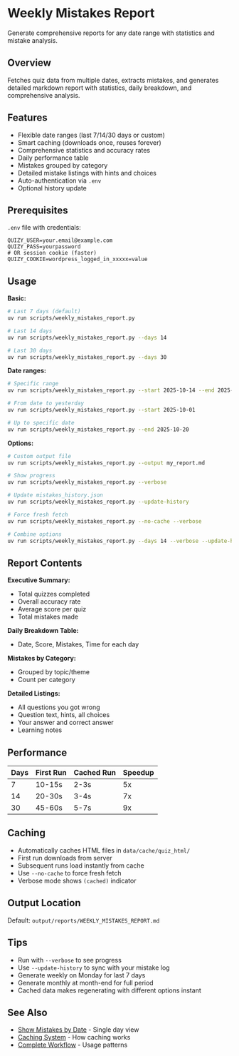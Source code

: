# Weekly Mistakes Report

Generate comprehensive reports for any date range with statistics and mistake analysis.

## Overview

Fetches quiz data from multiple dates, extracts mistakes, and generates detailed markdown report with statistics, daily breakdown, and comprehensive analysis.

## Features

- Flexible date ranges (last 7/14/30 days or custom)
- Smart caching (downloads once, reuses forever)
- Comprehensive statistics and accuracy rates
- Daily performance table
- Mistakes grouped by category
- Detailed mistake listings with hints and choices
- Auto-authentication via `.env`
- Optional history update

## Prerequisites

`.env` file with credentials:
```env
QUIZY_USER=your.email@example.com
QUIZY_PASS=yourpassword
# OR session cookie (faster)
QUIZY_COOKIE=wordpress_logged_in_xxxxx=value
```

## Usage

**Basic:**
```bash
# Last 7 days (default)
uv run scripts/weekly_mistakes_report.py

# Last 14 days
uv run scripts/weekly_mistakes_report.py --days 14

# Last 30 days
uv run scripts/weekly_mistakes_report.py --days 30
```

**Date ranges:**
```bash
# Specific range
uv run scripts/weekly_mistakes_report.py --start 2025-10-14 --end 2025-10-20

# From date to yesterday
uv run scripts/weekly_mistakes_report.py --start 2025-10-01

# Up to specific date
uv run scripts/weekly_mistakes_report.py --end 2025-10-20
```

**Options:**
```bash
# Custom output file
uv run scripts/weekly_mistakes_report.py --output my_report.md

# Show progress
uv run scripts/weekly_mistakes_report.py --verbose

# Update mistakes_history.json
uv run scripts/weekly_mistakes_report.py --update-history

# Force fresh fetch
uv run scripts/weekly_mistakes_report.py --no-cache --verbose

# Combine options
uv run scripts/weekly_mistakes_report.py --days 14 --verbose --update-history --output LAST_TWO_WEEKS.md
```

## Report Contents

**Executive Summary:**
- Total quizzes completed
- Overall accuracy rate
- Average score per quiz
- Total mistakes made

**Daily Breakdown Table:**
- Date, Score, Mistakes, Time for each day

**Mistakes by Category:**
- Grouped by topic/theme
- Count per category

**Detailed Listings:**
- All questions you got wrong
- Question text, hints, all choices
- Your answer and correct answer
- Learning notes

## Performance

| Days | First Run | Cached Run | Speedup |
|------|-----------|------------|---------|
| 7    | 10-15s    | 2-3s       | 5x      |
| 14   | 20-30s    | 3-4s       | 7x      |
| 30   | 45-60s    | 5-7s       | 9x      |

## Caching

- Automatically caches HTML files in `data/cache/quiz_html/`
- First run downloads from server
- Subsequent runs load instantly from cache
- Use `--no-cache` to force fresh fetch
- Verbose mode shows `(cached)` indicator

## Output Location

Default: `output/reports/WEEKLY_MISTAKES_REPORT.md`

## Tips

- Run with `--verbose` to see progress
- Use `--update-history` to sync with your mistake log
- Generate weekly on Monday for last 7 days
- Generate monthly at month-end for full period
- Cached data makes regenerating with different options instant

## See Also

- [Show Mistakes by Date](SHOW_MISTAKES_BY_DATE.md) - Single day view
- [Caching System](CACHING_SYSTEM.md) - How caching works
- [Complete Workflow](COMPLETE_WORKFLOW.md) - Usage patterns
